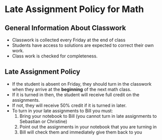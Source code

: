 # Late Assignment Policy for Math

## General Information About Classwork

* Classwork is collected every Friday at the end of class
* Students have access to solutions are expected to correct their own work.
* Class work is checked for completeness.

## Late Assignment Policy
* If the student is absent on Friday, they should turn in the classwork when they arrive at the **beginning** of the next math class.
* If it is turned in then, the student will receive full credit on the assignments.
* If not, they will receive 50% credit if it is turned in later.
* To turn in your late assignments to Bill you must:
  1. Bring your notebook to Bill (you cannot turn in late assignments to Sebastian or Christine)
  2. Point out the assignments in your notebook that you are turning in
  3. Bill will check them and immediately give them back to you
